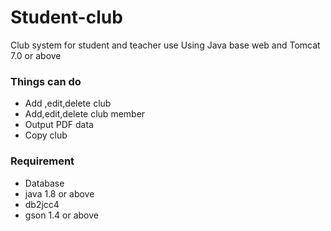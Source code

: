 # Student-club
Club system for student and teacher use
Using Java base web and Tomcat 7.0 or above

### Things can do
* Add ,edit,delete club
* Add,edit,delete club member
* Output PDF data
* Copy club

### Requirement
* Database
* java 1.8 or above
* db2jcc4
* gson 1.4 or above
